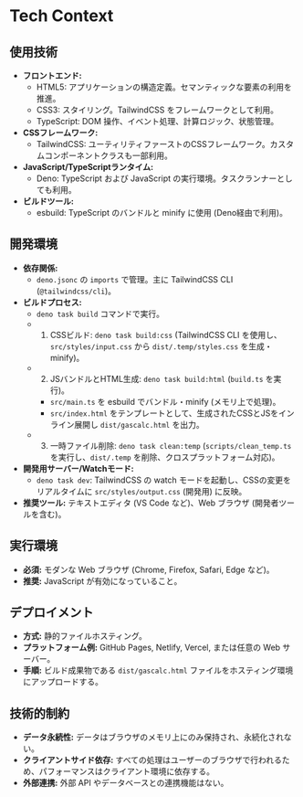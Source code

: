 # Tech Context

## 使用技術

- **フロントエンド:**
  - HTML5: アプリケーションの構造定義。セマンティックな要素の利用を推進。
  - CSS3: スタイリング。TailwindCSS をフレームワークとして利用。
  - TypeScript: DOM 操作、イベント処理、計算ロジック、状態管理。
- **CSSフレームワーク:**
  - TailwindCSS:
    ユーティリティファーストのCSSフレームワーク。カスタムコンポーネントクラスも一部利用。
- **JavaScript/TypeScriptランタイム:**
  - Deno: TypeScript および JavaScript の実行環境。タスクランナーとしても利用。
- **ビルドツール:**
  - esbuild: TypeScript のバンドルと minify に使用 (Deno経由で利用)。

## 開発環境

- **依存関係:**
  - `deno.jsonc` の `imports` で管理。主に TailwindCSS CLI
    (`@tailwindcss/cli`)。
- **ビルドプロセス:**
  - `deno task build` コマンドで実行。
  -
    1. CSSビルド: `deno task build:css` (TailwindCSS CLI
       を使用し、`src/styles/input.css` から `dist/.temp/styles.css`
       を生成・minify)。
  -
    2. JSバンドルとHTML生成: `deno task build:html` (`build.ts` を実行)。
    - `src/main.ts` を esbuild でバンドル・minify (メモリ上で処理)。
    - `src/index.html` をテンプレートとして、生成されたCSSとJSをインライン展開し
      `dist/gascalc.html` を出力。
  -
    3. 一時ファイル削除: `deno task clean:temp` (`scripts/clean_temp.ts`
       を実行し、`dist/.temp` を削除、クロスプラットフォーム対応)。
- **開発用サーバー/Watchモード:**
  - `deno task dev`: TailwindCSS の watch
    モードを起動し、CSSの変更をリアルタイムに `src/styles/output.css` (開発用)
    に反映。
- **推奨ツール:** テキストエディタ (VS Code など)、Web ブラウザ
  (開発者ツールを含む)。

## 実行環境

- **必須:** モダンな Web ブラウザ (Chrome, Firefox, Safari, Edge など)。
- **推奨:** JavaScript が有効になっていること。

## デプロイメント

- **方式:** 静的ファイルホスティング。
- **プラットフォーム例:** GitHub Pages, Netlify, Vercel, または任意の Web
  サーバー。
- **手順:** ビルド成果物である `dist/gascalc.html`
  ファイルをホスティング環境にアップロードする。

## 技術的制約

- **データ永続性:** データはブラウザのメモリ上にのみ保持され、永続化されない。
- **クライアントサイド依存:**
  すべての処理はユーザーのブラウザで行われるため、パフォーマンスはクライアント環境に依存する。
- **外部連携:** 外部 API やデータベースとの連携機能はない。
